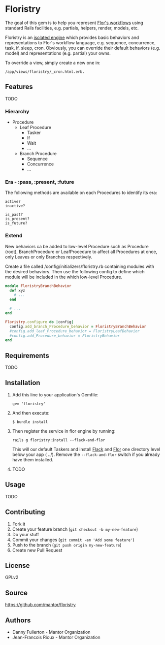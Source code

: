 # Floristry
The goal of this gem is to help you represent [Flor's workflows](https://github.com/floraison/flor) using standard Rails facilities, e.g. partials, helpers, render, models, etc.

Floristry is an [isolated engine](http://guides.rubyonrails.org/engines.html) which provides basic behaviors and representations to Flor's workflow language, e.g. sequence, concurrence, task, if, sleep, cron. Obviously, you can override their default behaviors (e.g. model) and representations (e.g. partial) your owns.

To override a view, simply create a new one in:

    /app/views/floristry/_cron.html.erb.

## Features
TODO

### Hierarchy
- Procedure
    - Leaf Procedure
        - Tasker
        - If
        - Wait
        - ...
    - Branch Procedure
        - Sequence
        - Concurrence
        - ...
        
### Era - :pass, :present, :future
The following methods are available on each Procedures to identify its era:

```
active?
inactive?

is_past?
is_present?
is_future?
```

### Extend
New behaviors ca be added to low-level Procedure such as Procedure (root), BranchProcedure or LeafProcedure to affect all Procedures at once, only Leaves or only Branches respectively.

Create a file called /config/initializers/floristry.rb containing modules with the desired behaviors. Then use the following config to define which module will be included in the which low-level Procedure.

```ruby
module FloristryBranchBehavior
  def xyz
    # ...
  end

  # ...
end

Floristry.configure do |config|
  config.add_branch_Procedure_behavior = FloristryBranchBehavior
  #config.add_leaf_Procedure_behavior = FloristryLeafBehavior
  #config.add_Procedure_behavior = FloristryBehavior
end
```

## Requirements
TODO

## Installation
1. Add this line to your application's Gemfile:

    `gem 'floristry'`

2. And then execute:

    `$ bundle install`

3. Then register the service in flor engine by running:

    `rails g floristry:install --flack-and-flor`
    
    This will our default Taskers and install [Flack](https://github.com/floraison/flack) and [Flor](https://github.com/floraison/flor) one directory level below your app ( ../). Remove the `--flack-and-flor` switch if you already have them installed.

4. TODO

## Usage
TODO

## Contributing
1. Fork it
2. Create your feature branch (`git checkout -b my-new-feature`)
3. Do your stuff
4. Commit your changes (`git commit -am 'Add some feature'`)
5. Push to the branch (`git push origin my-new-feature`)
6. Create new Pull Request

## License
GPLv2

## Source
https://github.com/mantor/floristry

## Authors
- Danny Fullerton - Mantor Organization
- Jean-Francois Rioux - Mantor Organization
